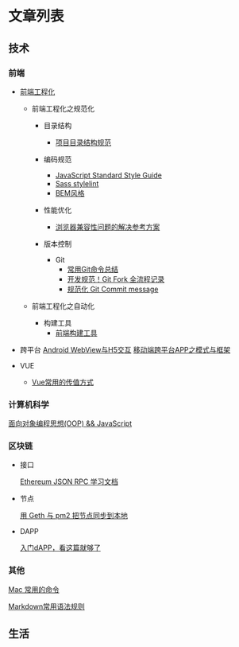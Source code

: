 

# 文章列表

## 技术

### 前端

* [前端工程化](https://june111.github.io/2018/11/08/front-end-engineering.html)

	* 前端工程化之规范化

		* 目录结构
			* [项目目录结构规范](https://june111.github.io/2018/11/14/project-directory-structure)
		

		* 编码规范
			* [JavaScript Standard Style Guide]()
			* [Sass stylelint]()
			* [BEM风格]()
		

		* 性能优化
			* [浏览器兼容性问题的解决参考方案](https://june111.github.io/2018/10/25/solve-browser-compatibility-issues)

		* 版本控制
			* Git
				* [常用Git命令总结](https://june111.github.io/2018/06/29/git-command)
				* [开发规范！Git Fork 全流程记录](https://june111.github.io/2018/07/06/git-fork-process)
				* [规范化 Git Commit message](https://june111.github.io/2018/11/06/use-commitizen)


	* 前端工程化之自动化

		* 构建工具
			* [前端构建工具](https://june111.github.io/2018/11/09/front-end-build-tool.html)


* 跨平台
	[Android WebView与H5交互](https://june111.github.io/2018/06/29/android-h5)
	[移动端跨平台APP之模式与框架](https://june111.github.io/2018-11-13-mobile-cross-platform-app-model-and-framework)

* VUE
	* [Vue常用的传值方式](https://june111.github.io/2018/11/22/vue-pass-value)


### 计算机科学

[面向对象编程思想(OOP) && JavaScript](https://june111.github.io/2018/11/05/object-oriented-programming-thought)



### 区块链

* 接口

	[Ethereum JSON RPC 学习文档](https://june111.github.io/2018/07/10/remote-procedure-call-study)


* 节点

	[用 Geth 与 pm2 把节点同步到本地](https://june111.github.io/2018/07/10/geth&pm2)

* DAPP

	[入门dAPP，看这篇就够了](https://june111.github.io/2018/07/07/getting-started-dAPP-see-this-is-enough)

### 其他

[Mac 常用的命令](https://june111.github.io/2018/06/28/mac-command)

[Markdown常用语法规则](https://june111.github.io/2018/06/20/markdown-intro)


## 生活






